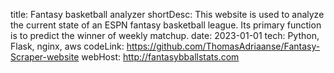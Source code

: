 title: Fantasy basketball analyzer
shortDesc: This website is used to analyze the current state of an ESPN fantasy basketball league. Its primary function is to predict the winner of weekly matchup.
date: 2023-01-01
tech: Python, Flask, nginx, aws
codeLink: https://github.com/ThomasAdriaanse/Fantasy-Scraper-website
webHost: http://fantasybballstats.com